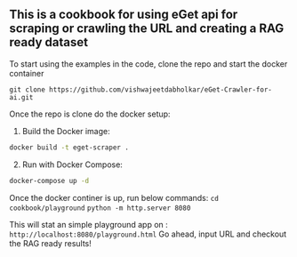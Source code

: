 ## This is a cookbook for using eGet api for scraping or crawling the URL and creating a RAG ready dataset
To start using the examples in the code, clone the repo and start the docker container

```
git clone https://github.com/vishwajeetdabholkar/eGet-Crawler-for-ai.git 
```

Once the repo is clone do the docker setup:


1. Build the Docker image:
```bash
docker build -t eget-scraper .
```

2. Run with Docker Compose:
```bash
docker-compose up -d
```

Once the docker continer is up, run below commands:
`cd cookbook/playground`
`python -m http.server 8080`

This will stat an simple playground app on : `http://localhost:8080/playground.html`
Go ahead, input URL and checkout the RAG ready results!